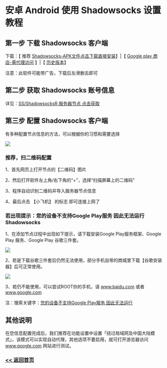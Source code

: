 # 安卓 Android 使用 Shadowsocks 设置教程

## 第一步 下载 Shadowsocks 客户端

下载：【 推荐 [Shadowsocks-APK文件点击下载直接安装](https://github.com/shadowsocks/shadowsocks-android/releases/download/v4.8.1/shadowsocks-x86-4.8.1.apk)】|【 [Google play 商店-需代理访问](https://play.google.com/store/apps/details?id=com.github.shadowsocks) 】|【 [历史版本](https://github.com/shadowsocks/shadowsocks-android/releases)】

注意：此软件可能带广告，下载后左滑删去即可

## 第二步 获取 Shadowsocks 账号信息

详见：[SS/ShadowsocksR 服务器节点 点击获取](ss.md)

## 第三步 配置 Shadowsocks 客户端

有多种配置节点信息的方法，可以根据你的习惯和需要选择

![](/img/android1.png)

### 推荐，扫二维码配置

1、首先网页上打开节点的【二维码】图片

2、然后打开软件左上角/右下角的“+”，选择“扫描屏幕上的二维码”

3、程序自动识别二维码并导入服务器节点信息

4、最后点击 【小飞机】 的标志 即可连接上网了

### 若出现提示：您的设备不支持Google Play服务 因此无法运行Shadowsocks

1、在添加节点过程中出现如下提示，请下载安装Google Play服务框架、Google Play 服务、Google Play 谷歌三件套。

![](/img/android2.png)


2、若是下载谷歌三件套后仍然无法使用，部分手机自带的商城里下载【谷歌安装器】后可正常使用。

![](/img/android3.png)

3、若仍不能使用，可以尝试ROOT你的手机，请 www.baidu.com 或者 www.google.com 

注：搜索关键字：[您的设备不支持Google Play服务 因此无法运行](https://www.baidu.com/s?ie=UTF-8&wd=%E6%82%A8%E7%9A%84%E8%AE%BE%E5%A4%87%E4%B8%8D%E6%94%AF%E6%8C%81Google%20Play%E6%9C%8D%E5%8A%A1%20%E5%9B%A0%E6%AD%A4%E6%97%A0%E6%B3%95%E8%BF%90%E8%A1%8C)

## 其他说明

在您信息配置完成后，我们推荐在功能设置中设置「绕过局域网及中国大陆模式」，该模式可以实现自动代理，其他选项不要启用，就可打开游览器访问 www.google.com 网站进行测试。

### [<< 返回首页](https://shadowsockshelp.github.io/Shadowsocks/)
